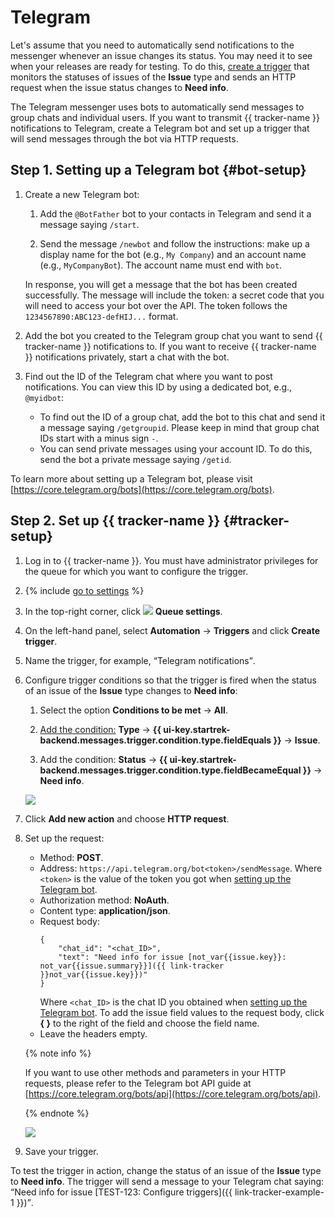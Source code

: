 # Telegram

Let's assume that you need to automatically send notifications to the messenger whenever an issue changes its status. You may need it to see when your releases are ready for testing. To do this, [create a trigger](user/trigger.md) that monitors the statuses of issues of the **Issue** type and sends an HTTP request when the issue status changes to **Need info**.

The Telegram messenger uses bots to automatically send messages to group chats and individual users. If you want to transmit {{ tracker-name }} notifications to Telegram, create a Telegram bot and set up a trigger that will send messages through the bot via HTTP requests.

## Step 1. Setting up a Telegram bot {#bot-setup}

1. Create a new Telegram bot:

   1. Add the `@BotFather` bot to your contacts in Telegram and send it a message saying `/start`.

   1. Send the message `/newbot` and follow the instructions: make up a display name for the bot (e.g., `My Company`) and an account name (e.g., `MyCompanyBot`). The account name must end with `bot`.

   In response, you will get a message that the bot has been created successfully. The message will include the token: a secret code that you will need to access your bot over the API. The token follows the `1234567890:ABC123-defHIJ...` format.

1. Add the bot you created to the Telegram group chat you want to send {{ tracker-name }} notifications to.
   If you want to receive {{ tracker-name }} notifications privately, start a chat with the bot.

1. Find out the ID of the Telegram chat where you want to post notifications. You can view this ID by using a dedicated bot, e.g., `@myidbot`:
   - To find out the ID of a group chat, add the bot to this chat and send it a message saying `/getgroupid`. Please keep in mind that group chat IDs start with a minus sign `-`.
   - You can send private messages using your account ID. To do this, send the bot a private message saying `/getid`.


To learn more about setting up a Telegram bot, please visit [https://core.telegram.org/bots](https://core.telegram.org/bots).

## Step 2. Set up {{ tracker-name }} {#tracker-setup}

1. Log in to {{ tracker-name }}. You must have administrator privileges for the queue for which you want to configure the trigger.

1. {% include [go to settings](../_includes/tracker/transition-page.md) %}

1. In the top-right corner, click ![](../_assets/tracker/svg/queue-settings.svg) **Queue settings**.

1. On the left-hand panel, select **Automation** → **Triggers** and click **Create trigger**.

1. Name the trigger, for example, <q>Telegram notifications</q>.

1. Configure trigger conditions so that the trigger is fired when the status of an issue of the **Issue** type changes to **Need info**:

   1. Select the option **Conditions to be met** → **All**.

   1. [Add the condition:](https://cloud.yandex.ru/docs/tracker/user/set-condition) **Type** → **{{ ui-key.startrek-backend.messages.trigger.condition.type.fieldEquals }}** → **Issue**.

   1. Add the condition: **Status** → **{{ ui-key.startrek-backend.messages.trigger.condition.type.fieldBecameEqual }}** → **Need info**.

   ![](../_assets/tracker/telegram-trigger-example.png)

1. Click **Add new action** and choose **HTTP request**.

1. Set up the request:
   - Method: **POST**.
   - Address: `https://api.telegram.org/bot<token>/sendMessage`.
      Where `<token>` is the value of the token you got when [setting up the Telegram bot](#bot-setup).
   - Authorization method: **NoAuth**.
   - Content type: **application/json**.
   - Request body:
      ```
      {
          "chat_id": "<chat_ID>",
          "text": "Need info for issue [not_var{{issue.key}}: not_var{{issue.summary}}]({{ link-tracker }}not_var{{issue.key}})"
      }
      ```
      Where `<chat_ID>` is the chat ID you obtained when [setting up the Telegram bot](#bot-setup).
      To add the issue field values to the request body, click **{ }** to the right of the field and choose the field name.
   - Leave the headers empty.

   {% note info %}

   If you want to use other methods and parameters in your HTTP requests, please refer to the Telegram bot API guide at [https://core.telegram.org/bots/api](https://core.telegram.org/bots/api).

   {% endnote %}

   ![](../_assets/tracker/telegram-trigger-request.png)

1. Save your trigger.

To test the trigger in action, change the status of an issue of the **Issue** type to **Need info**. The trigger will send a message to your Telegram chat saying: <q>Need info for issue [TEST-123: Configure triggers]({{ link-tracker-example-1 }})</q>.
